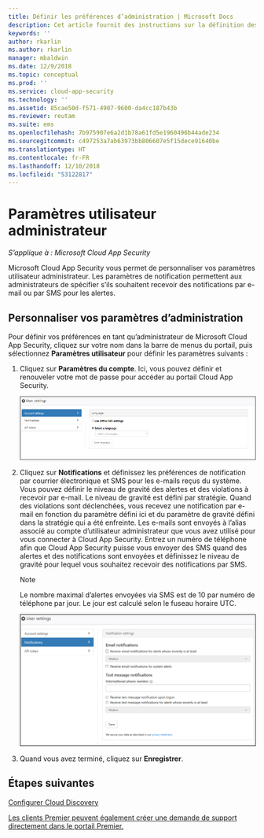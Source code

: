 ```yaml
---
title: Définir les préférences d’administration | Microsoft Docs
description: Cet article fournit des instructions sur la définition des préférences d’administration dans Cloud App Security.
keywords: ''
author: rkarlin
ms.author: rkarlin
manager: mbaldwin
ms.date: 12/9/2018
ms.topic: conceptual
ms.prod: ''
ms.service: cloud-app-security
ms.technology: ''
ms.assetid: 85cae50d-f571-4907-9600-da4cc187b43b
ms.reviewer: reutam
ms.suite: ems
ms.openlocfilehash: 7b975907e6a2d1b78a61fd5e1960496b44ade234
ms.sourcegitcommit: c497253a7ab63973bb806607e5f15dece91640be
ms.translationtype: HT
ms.contentlocale: fr-FR
ms.lasthandoff: 12/10/2018
ms.locfileid: "53122817"
---
```

# <a name="admin-user-settings"></a>Paramètres utilisateur administrateur

*S’applique à : Microsoft Cloud App Security*

Microsoft Cloud App Security vous permet de personnaliser vos paramètres utilisateur administrateur. Les paramètres de notification permettent aux administrateurs de spécifier s’ils souhaitent recevoir des notifications par e-mail ou par SMS pour les alertes. 

##  <a name="Adminsettings"></a> Personnaliser vos paramètres d’administration  
Pour définir vos préférences en tant qu’administrateur de Microsoft Cloud App Security, cliquez sur votre nom dans la barre de menus du portail, puis sélectionnez **Paramètres utilisateur** pour définir les paramètres suivants :  
  
1.  Cliquez sur **Paramètres du compte**. Ici, vous pouvez définir et renouveler votre mot de passe pour accéder au portail Cloud App Security.  
  
     ![paramètres utilisateur personnalisés](./media/custom-user-settings.png "paramètres utilisateur personnalisés")  
  
2.  Cliquez sur **Notifications** et définissez les préférences de notification par courrier électronique et SMS pour les e-mails reçus du système.  Vous pouvez définir le niveau de gravité des alertes et des violations à recevoir par e-mail. Le niveau de gravité est défini par stratégie. Quand des violations sont déclenchées, vous recevez une notification par e-mail en fonction du paramètre défini ici et du paramètre de gravité défini dans la stratégie qui a été enfreinte. Les e-mails sont envoyés à l’alias associé au compte d’utilisateur administrateur que vous avez utilisé pour vous connecter à Cloud App Security. Entrez un numéro de téléphone afin que Cloud App Security puisse vous envoyer des SMS quand des alertes et des notifications sont envoyées et définissez le niveau de gravité pour lequel vous souhaitez recevoir des notifications par SMS.  
  
    > [!NOTE] 
    > Le nombre maximal d’alertes envoyées via SMS est de 10 par numéro de téléphone par jour. Le jour est calculé selon le fuseau horaire UTC. 
  
    ![paramètres de notification](./media/notification-settings.png "paramètres de notification")  
  
3. Quand vous avez terminé, cliquez sur **Enregistrer**.  
  
  
 
  
    
## <a name="next-steps"></a>Étapes suivantes  
[Configurer Cloud Discovery](set-up-cloud-discovery.md)   

[Les clients Premier peuvent également créer une demande de support directement dans le portail Premier.](https://premier.microsoft.com/)  
  
  